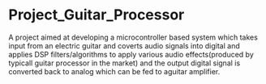 # Project_Guitar_Processor
A project aimed at developing a microcontroller based system which takes input from an electric guitar and coverts audio signals into digital and applies DSP filters/algorithms to apply various audio effects(produced by typicall guitar processor in the market) and the output digital signal is converted back to analog which can be fed to aguitar amplifier.

